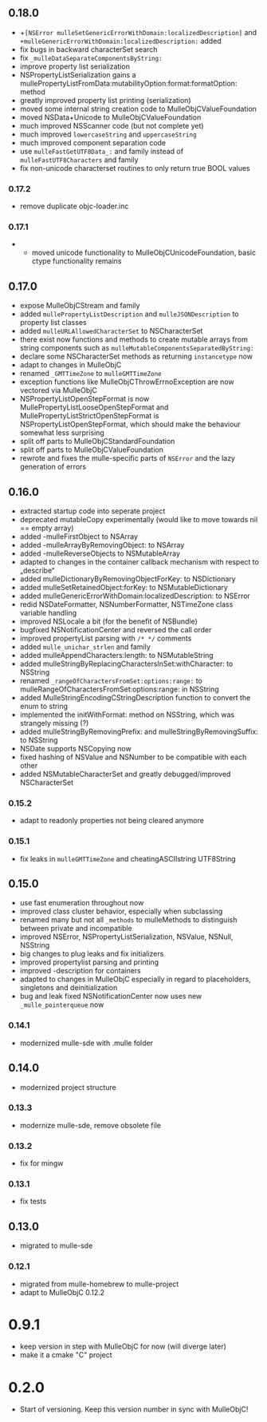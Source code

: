 ## 0.18.0

* +`[NSError mulleSetGenericErrorWithDomain:localizedDescription]` and `+mulleGenericErrorWithDomain:localizedDescription:` added
* fix bugs in backward characterSet search
* fix ``_mulleDataSeparateComponentsByString:``
* improve property list serialization
* NSPropertyListSerialization gains a mullePropertyListFromData:mutabilityOption:format:formatOption: method
* greatly improved property list printing (serialization)
* moved some internal string creation code to MulleObjCValueFoundation
* moved NSData+Unicode to MulleObjCValueFoundation
* much improved NSScanner code (but not complete yet)
* much improved `lowercaseString` and `uppercaseString`
* much improved component separation code
* use ``mulleFastGetUTF8Data_:`` and family instead of `mulleFastUTF8Characters` and family
* fix non-unicode characterset routines to only return true BOOL values


### 0.17.2

* remove duplicate objc-loader.inc

### 0.17.1

* * moved unicode functionality to MulleObjCUnicodeFoundation, basic ctype functionality remains

## 0.17.0

* expose MulleObjCStream and family
* added `mullePropertyListDescription` and `mulleJSONDescription` to property list classes
* added `mulleURLAllowedCharacterSet` to NSCharacterSet
* there exist now functions and methods to create mutable arrays from string components such as `mulleMutableComponentsSeparatedByString:`
* declare some NSCharacterSet methods as returning `instancetype` now
* adapt to changes in MulleObjC
* renamed `_GMTTimeZone` to `mulleGMTTimeZone`
* exception functions like MulleObjCThrowErrnoException are now vectored via MulleObjC
* NSPropertyListOpenStepFormat is now MullePropertyListLooseOpenStepFormat and MullePropertyListStrictOpenStepFormat is NSPropertyListOpenStepFormat, which should make the behaviour somewhat less surprising
* split off parts to MulleObjCStandardFoundation
* split off parts to MulleObjCValueFoundation
* rewrote and fixes the mulle-specific parts of `NSError` and the lazy generation of errors

## 0.16.0

* extracted startup code into seperate project
* deprecated mutableCopy experimentally (would like to move towards nil == empty array)
* added -mulleFirstObject to NSArray
* added -mulleArrayByRemovingObject: to NSArray
* added -mulleReverseObjects to NSMutableArray
* adapted to changes in the container callback mechanism with respect to „describe“
* added mulleDictionaryByRemovingObjectForKey: to NSDictionary
* added mulleSetRetainedObject:forKey: to NSMutableDictionary
* added mulleGenericErrorWithDomain:localizedDescription: to NSError
* redid NSDateFormatter, NSNumberFormatter, NSTimeZone class variable handling
* improved NSLocale a bit (for the benefit of NSBundle)
* bugfixed NSNotificationCenter and reversed the call order
* improved propertyList parsing with `/* */` comments
* added `mulle_unichar_strlen` and family
* added mulleAppendCharacters:length: to NSMutableString
* added mulleStringByReplacingCharactersInSet:withCharacter: to NSString
* renamed `_rangeOfCharactersFromSet:options:range:` to mulleRangeOfCharactersFromSet:options:range: in NSString
* added MulleStringEncodingCStringDescription function to convert the enum to string
* implemented the initWithFormat: method on NSString, which was strangely missing (?)
* added mulleStringByRemovingPrefix: and mulleStringByRemovingSuffix: to NSString
* NSDate supports NSCopying now
* fixed hashing of NSValue and NSNumber to be compatible with each other
* added NSMutableCharacterSet and greatly debugged/improved NSCharacterSet


### 0.15.2

* adapt to readonly properties not being cleared anymore

### 0.15.1

* fix leaks in `mulleGMTTimeZone` and cheatingASCIIstring UTF8String

## 0.15.0

* use fast enumeration throughout now
* improved class cluster behavior, especially when subclassing
* renamed many but not all `_methods` to mulleMethods to distinguish between private and incompatible
* improved NSError, NSPropertyListSerialization, NSValue, NSNull, NSString
* big changes to plug leaks and fix initializers
* improved propertylist parsing and printing
* improved -description for containers
* adapted to changes in MulleObjC especially in regard to placeholders, singletons and deinitialization
* bug and leak fixed NSNotificationCenter now uses new `_mulle_pointerqueue` now


### 0.14.1

* modernized mulle-sde with .mulle folder

## 0.14.0

* modernized project structure


### 0.13.3

* modernize mulle-sde, remove obsolete file

### 0.13.2

* fix for mingw

### 0.13.1

* fix tests

## 0.13.0

* migrated to mulle-sde


### 0.12.1

* migrated from mulle-homebrew to mulle-project
* adapt to MulleObjC 0.12.2

# 0.9.1

* keep version in step with MulleObjC for now (will diverge later)
* make it a cmake "C" project

# 0.2.0

* Start of versioning. Keep this version number in sync with MulleObjC!
